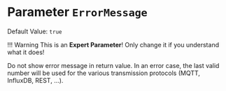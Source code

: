 # Parameter `ErrorMessage`
Default Value: `true`

!!! Warning
    This is an **Expert Parameter**! Only change it if you understand what it does!

Do not show error message in return value.
In an error case, the last valid number will be used for the various transmission protocols (MQTT, InfluxDB, REST, ...).
